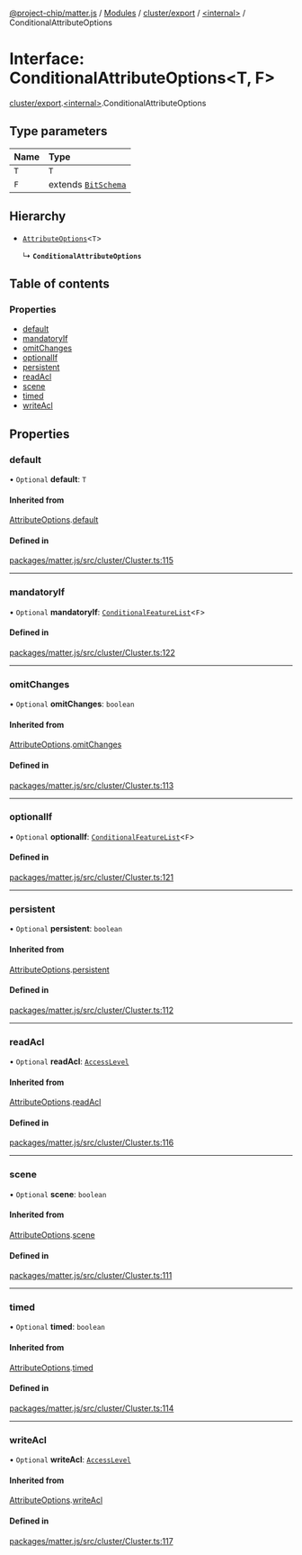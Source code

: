 [@project-chip/matter.js](../README.md) / [Modules](../modules.md) / [cluster/export](../modules/cluster_export.md) / [\<internal\>](../modules/cluster_export._internal_.md) / ConditionalAttributeOptions

# Interface: ConditionalAttributeOptions\<T, F\>

[cluster/export](../modules/cluster_export.md).[\<internal\>](../modules/cluster_export._internal_.md).ConditionalAttributeOptions

## Type parameters

| Name | Type |
| :------ | :------ |
| `T` | `T` |
| `F` | extends [`BitSchema`](../modules/schema_export.md#bitschema) |

## Hierarchy

- [`AttributeOptions`](cluster_export._internal_.AttributeOptions.md)\<`T`\>

  ↳ **`ConditionalAttributeOptions`**

## Table of contents

### Properties

- [default](cluster_export._internal_.ConditionalAttributeOptions.md#default)
- [mandatoryIf](cluster_export._internal_.ConditionalAttributeOptions.md#mandatoryif)
- [omitChanges](cluster_export._internal_.ConditionalAttributeOptions.md#omitchanges)
- [optionalIf](cluster_export._internal_.ConditionalAttributeOptions.md#optionalif)
- [persistent](cluster_export._internal_.ConditionalAttributeOptions.md#persistent)
- [readAcl](cluster_export._internal_.ConditionalAttributeOptions.md#readacl)
- [scene](cluster_export._internal_.ConditionalAttributeOptions.md#scene)
- [timed](cluster_export._internal_.ConditionalAttributeOptions.md#timed)
- [writeAcl](cluster_export._internal_.ConditionalAttributeOptions.md#writeacl)

## Properties

### default

• `Optional` **default**: `T`

#### Inherited from

[AttributeOptions](cluster_export._internal_.AttributeOptions.md).[default](cluster_export._internal_.AttributeOptions.md#default)

#### Defined in

[packages/matter.js/src/cluster/Cluster.ts:115](https://github.com/project-chip/matter.js/blob/c15b1068/packages/matter.js/src/cluster/Cluster.ts#L115)

___

### mandatoryIf

• `Optional` **mandatoryIf**: [`ConditionalFeatureList`](../modules/cluster_export.md#conditionalfeaturelist)\<`F`\>

#### Defined in

[packages/matter.js/src/cluster/Cluster.ts:122](https://github.com/project-chip/matter.js/blob/c15b1068/packages/matter.js/src/cluster/Cluster.ts#L122)

___

### omitChanges

• `Optional` **omitChanges**: `boolean`

#### Inherited from

[AttributeOptions](cluster_export._internal_.AttributeOptions.md).[omitChanges](cluster_export._internal_.AttributeOptions.md#omitchanges)

#### Defined in

[packages/matter.js/src/cluster/Cluster.ts:113](https://github.com/project-chip/matter.js/blob/c15b1068/packages/matter.js/src/cluster/Cluster.ts#L113)

___

### optionalIf

• `Optional` **optionalIf**: [`ConditionalFeatureList`](../modules/cluster_export.md#conditionalfeaturelist)\<`F`\>

#### Defined in

[packages/matter.js/src/cluster/Cluster.ts:121](https://github.com/project-chip/matter.js/blob/c15b1068/packages/matter.js/src/cluster/Cluster.ts#L121)

___

### persistent

• `Optional` **persistent**: `boolean`

#### Inherited from

[AttributeOptions](cluster_export._internal_.AttributeOptions.md).[persistent](cluster_export._internal_.AttributeOptions.md#persistent)

#### Defined in

[packages/matter.js/src/cluster/Cluster.ts:112](https://github.com/project-chip/matter.js/blob/c15b1068/packages/matter.js/src/cluster/Cluster.ts#L112)

___

### readAcl

• `Optional` **readAcl**: [`AccessLevel`](../enums/cluster_export.AccessLevel.md)

#### Inherited from

[AttributeOptions](cluster_export._internal_.AttributeOptions.md).[readAcl](cluster_export._internal_.AttributeOptions.md#readacl)

#### Defined in

[packages/matter.js/src/cluster/Cluster.ts:116](https://github.com/project-chip/matter.js/blob/c15b1068/packages/matter.js/src/cluster/Cluster.ts#L116)

___

### scene

• `Optional` **scene**: `boolean`

#### Inherited from

[AttributeOptions](cluster_export._internal_.AttributeOptions.md).[scene](cluster_export._internal_.AttributeOptions.md#scene)

#### Defined in

[packages/matter.js/src/cluster/Cluster.ts:111](https://github.com/project-chip/matter.js/blob/c15b1068/packages/matter.js/src/cluster/Cluster.ts#L111)

___

### timed

• `Optional` **timed**: `boolean`

#### Inherited from

[AttributeOptions](cluster_export._internal_.AttributeOptions.md).[timed](cluster_export._internal_.AttributeOptions.md#timed)

#### Defined in

[packages/matter.js/src/cluster/Cluster.ts:114](https://github.com/project-chip/matter.js/blob/c15b1068/packages/matter.js/src/cluster/Cluster.ts#L114)

___

### writeAcl

• `Optional` **writeAcl**: [`AccessLevel`](../enums/cluster_export.AccessLevel.md)

#### Inherited from

[AttributeOptions](cluster_export._internal_.AttributeOptions.md).[writeAcl](cluster_export._internal_.AttributeOptions.md#writeacl)

#### Defined in

[packages/matter.js/src/cluster/Cluster.ts:117](https://github.com/project-chip/matter.js/blob/c15b1068/packages/matter.js/src/cluster/Cluster.ts#L117)
